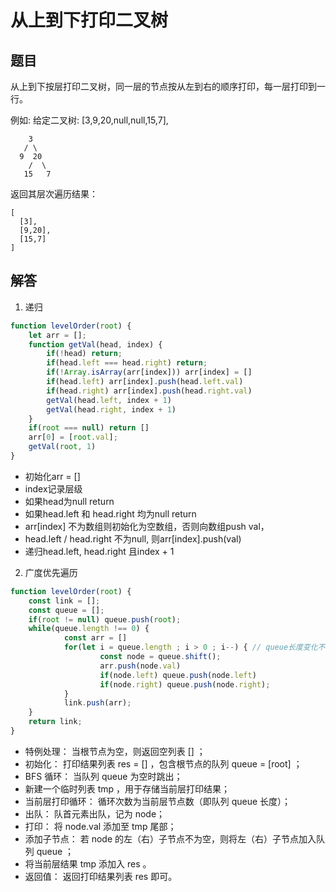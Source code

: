 # 从上到下打印二叉树

## 题目
从上到下按层打印二叉树，同一层的节点按从左到右的顺序打印，每一层打印到一行。

例如:
给定二叉树: [3,9,20,null,null,15,7],

```
    3
   / \
  9  20
    /  \
   15   7
```
返回其层次遍历结果：
```
[
  [3],
  [9,20],
  [15,7]
]
```

## 解答
1. 递归
```js
function levelOrder(root) {
	let arr = [];
	function getVal(head, index) {
		if(!head) return;
		if(head.left === head.right) return;
		if(!Array.isArray(arr[index])) arr[index] = []
		if(head.left) arr[index].push(head.left.val)
		if(head.right) arr[index].push(head.right.val)
		getVal(head.left, index + 1)
		getVal(head.right, index + 1)
	}
	if(root === null) return []
	arr[0] = [root.val];
	getVal(root, 1)
}
```
* 初始化arr = []
* index记录层级
* 如果head为null return
* 如果head.left 和 head.right 均为null return
* arr[index] 不为数组则初始化为空数组，否则向数组push val，
* head.left / head.right 不为null, 则arr[index].push(val)
* 递归head.left, head.right 且index + 1

2. 广度优先遍历
```js
function levelOrder(root) {
	const link = [];
	const queue = [];
	if(root != null) queue.push(root);
	while(queue.length !== 0) {
			const arr = []
			for(let i = queue.length ; i > 0 ; i--) { // queue长度变化不影响循环
					const node = queue.shift();
					arr.push(node.val)
					if(node.left) queue.push(node.left)
					if(node.right) queue.push(node.right);
			}
			link.push(arr);
	}
	return link;
}
```

* 特例处理： 当根节点为空，则返回空列表 [] ；
* 初始化： 打印结果列表 res = [] ，包含根节点的队列 queue = [root] ；
* BFS 循环： 当队列 queue 为空时跳出；
* 新建一个临时列表 tmp ，用于存储当前层打印结果；
* 当前层打印循环： 循环次数为当前层节点数（即队列 queue 长度）；
* 出队： 队首元素出队，记为 node；
* 打印： 将 node.val 添加至 tmp 尾部；
* 添加子节点： 若 node 的左（右）子节点不为空，则将左（右）子节点加入队列 queue ；
* 将当前层结果 tmp 添加入 res 。
* 返回值： 返回打印结果列表 res 即可。
